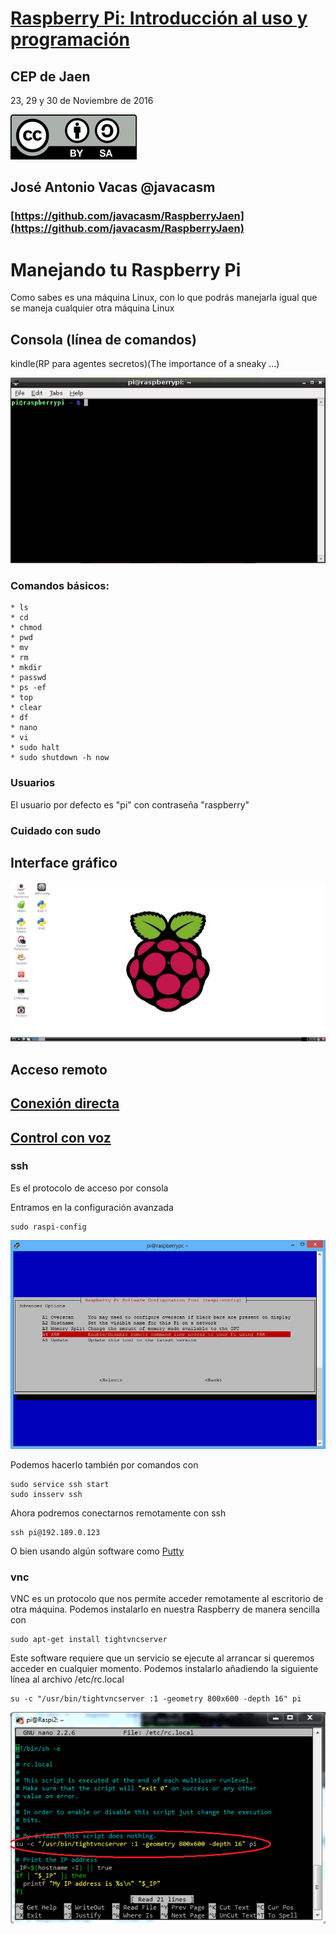 # [Raspberry Pi: Introducción al uso y programación](http://www.juntadeandalucia.es/educacion/portals/web/cep-jaen/index.php/es-ES/formacion/convocatorias/771-abierto-plazo-de-inscripcion-a-la-actividad-raspberry-pi-introduccion-al-uso-y-programacion-162319ge102)

## CEP de Jaen

23, 29 y 30 de Noviembre de 2016

![CC](./images/Licencia_CC.png)
## José Antonio Vacas  @javacasm

### [https://github.com/javacasm/RaspberryJaen](https://github.com/javacasm/RaspberryJaen)

# Manejando tu Raspberry Pi

Como sabes es una máquina Linux, con lo que podrás manejarla igual que se maneja cualquier otra máquina Linux



## Consola (línea de comandos)

kindle(RP para agentes secretos)(The importance of a sneaky ...)

![console](./images/console.png)

### Comandos básicos:

	* ls
	* cd
	* chmod
	* pwd
	* mv
	* rm
	* mkdir
	* passwd
	* ps -ef
	* top
	* clear
	* df
	* nano
	* vi
	* sudo halt
	* sudo shutdown -h now

### Usuarios

El usuario por defecto es "pi" con contraseña "raspberry"

### Cuidado con sudo

## Interface gráfico

![statx](./images/raspX.png)

## Acceso remoto

## [Conexión directa](./conexionDirecta.md)

## [Control con voz](./controlVoz.md)

### ssh

Es el protocolo de acceso por consola

Entramos en la configuración avanzada

	sudo raspi-config

![ssh](./images/ssh.png)

Podemos hacerlo también por comandos con

	sudo service ssh start
	sudo insserv ssh

Ahora podremos conectarnos remotamente con ssh

	ssh pi@192.189.0.123

O bien usando algún software como [Putty](http://www.chiark.greenend.org.uk/~sgtatham/putty/download.html)


### vnc

VNC es un protocolo que nos permite acceder remotamente al escritorio de otra máquina. Podemos instalarlo en nuestra Raspberry de manera sencilla con

	sudo apt-get install tightvncserver

Este software requiere que un servicio se ejecute al arrancar si queremos acceder en cualquier momento. Podemos instalarlo añadiendo la siguiente línea al archivo /etc/rc.local


	su -c "/usr/bin/tightvncserver :1 -geometry 800x600 -depth 16" pi

![vnc](./images/vnc.png)
